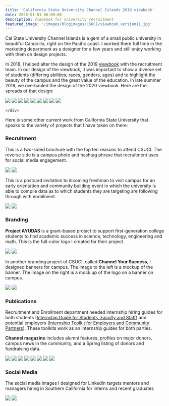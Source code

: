 ```yaml
---
title: 'California State University Channel Islands 2019 viewbook'
date: 2020-01-01 00:00:00
description: Viewbook for university recruitment
featured_image: '/images/blogimages/CSUCI/viewbook_version11.jpg'
---
```



Cal State University Channel Islands is a gem of a small public university in beautiful Camarillo, right on the Pacific coast. I worked there full time in the marketing department as a designer for a few years and still enjoy working with them on design projects. 

In 2018, I helped alter the design of the 2019 [viewbook](https://issuu.com/csu-channel-islands/docs/19_viewbookfull_issuu) with the recruitment team. In our design of the viewbook, it was important to show a diverse set of students (differing abilities, races, genders, ages) and to highlight the beauty of the campus and the great value of the education. In late summer 2019, we overhauled the design of the 2020 viewbook. Here are the spreads of that design:

<div class="gallery" data-columns="2">
	<img src="/images/blogimages/CSUCI/viewbook_version11.jpg">
	<img src="/images/blogimages/CSUCI/viewbook_version112.jpg">
	<img src="/images/blogimages/CSUCI/viewbook_version113.jpg">	
	<img src="/images/blogimages/CSUCI/viewbook_version114.jpg">
	<img src="/images/blogimages/CSUCI/viewbook_version115.jpg">
	<img src="/images/blogimages/CSUCI/viewbook_version116.jpg">
	<img src="/images/blogimages/CSUCI/viewbook_version117.jpg">
	<img src="/images/blogimages/CSUCI/viewbook_version118.jpg">
	<img src="/images/blogimages/CSUCI/viewbook_version119.jpg">


	</div>

Here is some other current work from California State University that speaks to the variety of projects that I have taken on there:

### Recruitment
This is a two-sided brochure with the top ten reasons to attend CSUCI. The reverse side is a campus photo and hashtag phrase that recruitment uses for social media engagement.

<div class="gallery" data-columns="1">
	<img src="/images/forMidd/top10brochurefront.jpg">
	<img src="/images/forMidd/top10brochureback.jpg">
</div>

This is a postcard invitation to incoming freshman to visit campus for an early orientation and community building event in which the university is able to compile data as to which students they are targeting are following through with enrollment.

<div class="gallery" data-columns="1">
	<img src="/images/forMidd/dolphindayspostcard1.jpg">
	<img src="/images/forMidd/dolphindayspostcard2.jpg">
</div>

### Branding
**Project AYUDAS** is a grant-based project to support first-generation college students to find academic success in science, technology, engineering and math. This is the full-color logo I created for their project.

<div class="gallery" data-columns="2">
	<img src="/images/forMidd/AYUDAS_fullcolorlogo.jpg">
	<img src="/images/forMidd/AYUDAS_blacklogo.jpg">
</div>

In another branding project of CSUCI, called **Channel Your Success**, I designed banners for campus. The image to the left is a mockup of the banner. The image on the right is a mock up of the logo on a banner on campus.

<div class="gallery" data-columns="2">
	<img src="/images/forMidd/cysbannermockup.jpg">
	<img src="/images/forMidd/bannermockup.jpg">
</div>

### Publications

Recruitment and Enrollment department needed internship hiring guides for both students ([Internship Guide for Students, Faculty and Staff](https://issuu.com/csu-channel-islands/docs/2021_internshipguidestudentfaculty_issuu)) and potential employers ([Internship Toolkit for Employers and Community Partners](https://issuu.com/csu-channel-islands/docs/2021_employerinternshiptoolkit_issuu)). These toolkits work as an internship guides for both parties.

**Channel magazine** includes alumni features, profiles on major donors, campus news in the community, and a Spring listing of donors and fundraising data.

<div class="gallery" data-columns="4">
	<img src="/images/forMidd/internshipstudents.jpg">
	<img src="/images/forMidd/internshipemployer.jpg">
	<img src="/images/forMidd/Channel2021fall.jpg">
	<img src="/images/forMidd/Channel2019fall.jpg">
	<img src="/images/forMidd/TOC2019.jpg">
	<img src="/images/forMidd/channel2020layout.jpg">
	<img src="/images/forMidd/channel2020layout2.jpg">
	<img src="/images/forMidd/channel2021layout.jpg">	
</div>

### Social Media
The social media images I designed for LinkedIn targets mentors and managers hiring in Southern California for interns and recent graduates

<div class="gallery" data-columns="1">
	<img src="/images/forMidd/LinkedIn_forMentors.jpg">
	<img src="/images/forMidd/LinkedIn_forMentors2.jpg">
</div>
